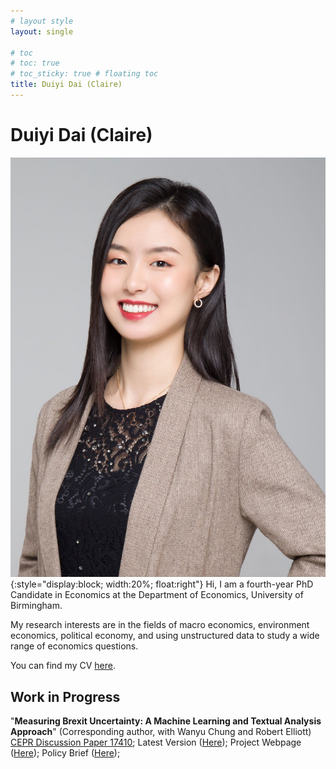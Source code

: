 ```yaml
---
# layout style
layout: single

# toc
# toc: true
# toc_sticky: true # floating toc
title: Duiyi Dai (Claire)
---
```

# Duiyi Dai (Claire)

![img](./assets/images/DuiyiDai.jpeg){:style="display:block; width:20%; float:right"}
Hi, I am a fourth-year PhD Candidate in Economics at the Department of Economics, University of Birmingham.


My research interests are in the fields of macro economics, environment economics, political economy, and using unstructured data to study a wide range of economics questions.

You can find my CV [here](https://www.dropbox.com/scl/fi/eszny8a62u6040jvf3nm7/DuiyiDAI_CV.pdf?rlkey=5osli436d4h7s6ziqde3cq3rs&dl=0).

## Work in Progress
"**Measuring Brexit Uncertainty: A Machine Learning and Textual Analysis Approach**" (Corresponding author, with Wanyu Chung and Robert Elliott) [CEPR Discussion Paper 17410](https://cepr.org/active/publications/discussion_papers/dp.php?dpno=17410); Latest Version ([Here](https://cepr.org/active/publications/discussion_papers/dp.php?dpno=17410)); Project Webpage ([Here](https://duiyidai.github.io/brexituncertaintyindex/)); Policy Brief ([Here](https://www.birmingham.ac.uk/research/public-affairs/policy-briefings/2022/measuring-brexit-uncertainty.aspx));
